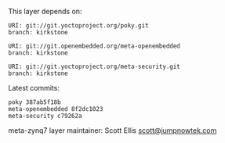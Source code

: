This layer depends on:

    URI: git://git.yoctoproject.org/poky.git
    branch: kirkstone

    URI: git://git.openembedded.org/meta-openembedded
    branch: kirkstone

    URI: git://git.yoctoproject.org/meta-security.git
    branch: kirkstone

Latest commits:

    poky 387ab5f18b
    meta-openembedded 8f2dc1023
    meta-security c79262a

meta-zynq7 layer maintainer: Scott Ellis <scott@jumpnowtek.com>
